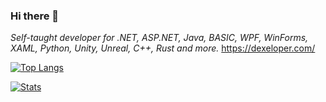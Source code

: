 ### Hi there 👋
*Self-taught developer for .NET, ASP.NET, Java, BASIC, WPF, WinForms, XAML, Python, Unity, Unreal, C++, Rust and more.*
https://dexeloper.com/

<!--
**developerx-official/developerx-official** is a ✨ _special_ ✨ repository because its `README.md` (this file) appears on your GitHub profile.

Here are some ideas to get you started:

- 🔭 I’m currently working on ...
- 🌱 I’m currently learning ...
- 👯 I’m looking to collaborate on ...
- 🤔 I’m looking for help with ...
- 💬 Ask me about ...
- 📫 How to reach me: ...
- 😄 Pronouns: ...
- ⚡ Fun fact: ...
-->

[![Top Langs](https://github-readme-stats.vercel.app/api/top-langs/?username=developerx-official)](https://github.com/anuraghazra/github-readme-stats)

[![Stats](https://github-readme-stats.vercel.app/api?username=developerx-official)](https://github.com/anuraghazra/github-readme-stats)

